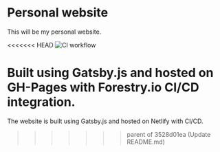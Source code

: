 # Personal website
This will be my personal website.

<<<<<<< HEAD
![CI workflow](https://github.com/sidv23/sidv23.github.io/actions/workflows/main/badge.svg)

Built using Gatsby.js and hosted on GH-Pages with Forestry.io CI/CD integration. 
=======
The website is built using Gatsby.js and hosted on Netlify with CI/CD.
>>>>>>> parent of 3528d01ea (Update README.md)

